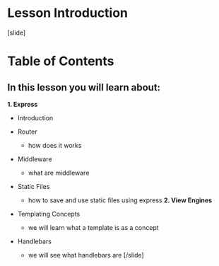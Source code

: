 # Lesson Introduction

[slide]

# Table of Contents

## In this lesson you will learn about:

**1. Express​**

- Introduction​

- Router​
   - how does it works

- Middleware​
   - what are middleware

- Static Files​
   - how to save and use static files using express
**2. View Engines**​

- Templating Concepts​
   - we will learn what a template is as a concept

- Handlebars
  - we will see what handlebars are
[/slide]